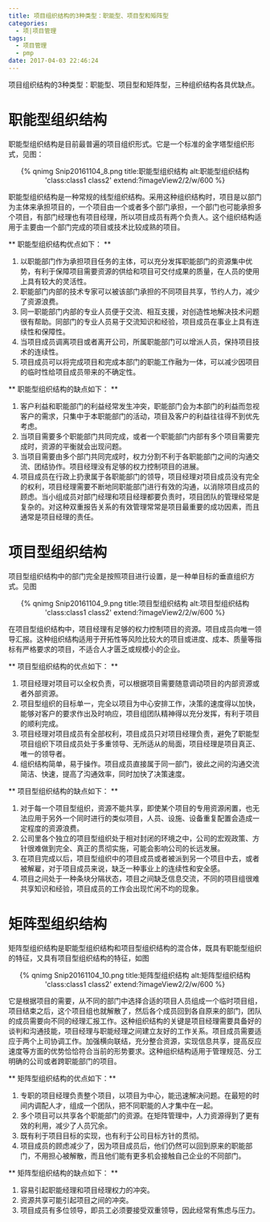 ```yaml
---
title: 项目组织结构的3种类型：职能型、项目型和矩阵型
categories:
  - 项|项目管理
tags:
  - 项目管理
  - pmp
date: 2017-04-03 22:46:24
---
```



项目组织结构的3种类型：职能型、项目型和矩阵型，三种组织结构各具优缺点。

 <!-- more --> 
 
# 职能型组织结构

职能型组织结构是目前最普遍的项目组织形式。它是一个标准的金字塔型组织形式，见图：

<div align="center">
{% qnimg Snip20161104_8.png title:职能型组织结构 alt:职能型组织结构 'class:class1 class2' extend:?imageView2/2/w/600 %}
</div>

职能型组织结构是一种常规的线型组织结构。采用这种组织结构时，项目是以部门为主体来承担项目的，一个项目由一个或者多个部门承担，一个部门也可能承担多个项目，有部门经理也有项目经理，所以项目成员有两个负责人。这个组织结构适用于主要由一个部门完成的项目或技术比较成熟的项目。

** 职能型组织结构优点如下： **

1. 以职能部门作为承担项目任务的主体，可以充分发挥职能部门的资源集中优势，有利于保障项目需要资源的供给和项目可交付成果的质量，在人员的使用上具有较大的灵活性。
2. 职能部门内部的技术专家可以被该部门承担的不同项目共享，节约人力，减少了资源浪费。
3. 同一职能部门内部的专业人员便于交流、相互支援，对创造性地解决技术问题很有帮助。同部门的专业人员易于交流知识和经验，项目成员在事业上具有连续性和保障性。
4. 当项目成员调离项目或者离开公司，所属职能部门可以增派人员，保持项目技术的连续性。
5. 项目成员可以将完成项目和完成本部门的职能工作融为一体，可以减少因项目的临时性给项目成员带来的不确定性。

** 职能型组织结构的缺点如下： **

1. 客户利益和职能部门的利益经常发生冲突，职能部门会为本部门的利益而忽视客户的需求，只集中于本职能部门的活动，项目及客户的利益往往得不到优先考虑。
2. 当项目需要多个职能部门共同完成，或者一个职能部门内部有多个项目需要完成时，资源的平衡就会出现问题。
3. 当项目需要由多个部门共同完成时，权力分割不利于各职能部门之间的沟通交流、团结协作。项目经理没有足够的权力控制项目的进展。
4. 项目成员在行政上扔隶属于各职能部门的领导，项目经理对项目成员没有完全的权利，项目经理需要不断地同职能部门进行有效的沟通，以消除项目成员的顾虑。当小组成员对部门经理和项目经理都要负责时，项目团队的管理经常是复杂的。对这种双重报告关系的有效管理常常是项目最重要的成功因素，而且通常是项目经理的责任。

# 项目型组织结构

项目型组织结构中的部门完全是按照项目进行设置，是一种单目标的垂直组织方式。见图

<div align="center">
{% qnimg Snip20161104_9.png title:项目型组织结构 alt:项目型组织结构 'class:class1 class2' extend:?imageView2/2/w/600 %}
</div>

在项目型组织结构中，项目经理有足够的权力控制项目的资源。项目成员向唯一领导汇报。这种组织结构适用于开拓性等风险比较大的项目或进度、成本、质量等指标有严格要求的项目，不适合人才匮乏或规模小的企业。

** 项目型组织结构的优点如下： **

1. 项目经理对项目可以全权负责，可以根据项目需要随意调动项目的内部资源或者外部资源。
2. 项目型组织的目标单一，完全以项目为中心安排工作，决策的速度得以加快，能够对客户的要求作出及时响应，项目组团队精神得以充分发挥，有利于项目的顺利完成。
3. 项目经理对项目成员有全部权利，项目成员只对项目经理负责，避免了职能型项目组织下项目成员处于多重领导、无所适从的局面，项目经理是项目真正、唯一的领导者。
4. 组织结构简单，易于操作。项目成员直接属于同一部门，彼此之间的沟通交流简洁、快速，提高了沟通效率，同时加快了决策速度。

** 项目型组织结构的缺点如下： **

1. 对于每一个项目型组织，资源不能共享，即使某个项目的专用资源闲置，也无法应用于另外一个同时进行的类似项目，人员、设施、设备重复配置会造成一定程度的资源浪费。
2. 公司里各个独立的项目型组织处于相对封闭的环境之中，公司的宏观政策、方针很难做到完全、真正的贯彻实施，可能会影响公司的长远发展。
3. 在项目完成以后，项目型组织中的项目成员或者被派到另一个项目中去，或者被解雇，对于项目成员来说，缺乏一种事业上的连续性和安全感。
4. 项目之间处于一种条块分隔状态，项目之间缺乏信息交流，不同的项目组很难共享知识和经验，项目成员的工作会出现忙闲不均的现象。

# 矩阵型组织结构

矩阵型组织结构是职能型组织结构和项目型组织结构的混合体，既具有职能型组织的特征，又具有项目型组织结构的特征，如图

<div align="center">
{% qnimg Snip20161104_10.png title:矩阵型组织结构 alt:矩阵型组织结构 'class:class1 class2' extend:?imageView2/2/w/600 %}
</div>

它是根据项目的需要，从不同的部门中选择合适的项目人员组成一个临时项目组，项目结束之后，这个项目组也就解散了，然后各个成员回到各自原来的部门，团队的成员需要向不同的经理汇报工作。这种组织结构的关键是项目经理需要具备好的谈判和沟通技能，项目经理与职能经理之间建立友好的工作关系。项目成员需要适应于两个上司协调工作。加强横向联结，充分整合资源，实现信息共享，提高反应速度等方面的优势恰恰符合当前的形势要求。这种组织结构适用于管理规范、分工明确的公司或者跨职能部门的项目。

** 矩阵型组织结构的优点如下：**

1. 专职的项目经理负责整个项目，以项目为中心，能迅速解决问题。在最短的时间内调配人才，组成一个团队，把不同职能的人才集中在一起。
2. 多个项目可以共享各个职能部门的资源。在矩阵管理中，人力资源得到了更有效的利用，减少了人员冗余。
3. 既有利于项目目标的实现，也有利于公司目标方针的贯彻。
4. 项目成员的顾虑减少了，因为项目成员后，他们仍然可以回到原来的职能部门，不用担心被解散，而且他们能有更多机会接触自己企业的不同部门。

** 矩阵型组织结构的缺点如下： **

1. 容易引起职能经理和项目经理权力的冲突。
2. 资源共享可能引起项目之间的冲突。
3. 项目成员有多位领导，即员工必须要接受双重领导，因此经常有焦虑与压力。



